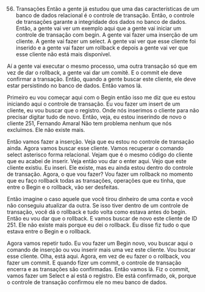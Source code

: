56. Transações
Então a gente já estudou que uma das características de um banco de dados relacional é o controle de transação.
Então, o controle de transações garante a integridade dos dados no banco de dados.
Então, a gente vai ver um exemplo aqui que a gente vai iniciar um controle de transação com begin.
A gente vai fazer uma inserção de um cliente. A gente vai fazer um select. A gente vai ver que esse cliente foi inserido e a gente vai fazer um rollback e depois a gente vai ver que esse cliente não está mais disponível.

Aí a gente vai executar o mesmo processo, uma outra transação só que em vez de dar o rollback, a gente vai dar um comitê. E o commit ele deve confirmar a transação. Então, quando a gente buscar este cliente, ele deve estar persistindo no banco de dados. Então vamos lá.

Primeiro eu vou começar aqui com o Begin então isso me diz que eu estou iniciando aqui o controle de transação.
Eu vou fazer um insert de um cliente, eu vou buscar que o registro. Onde nós inserimos o cliente para não precisar digitar tudo de novo. Então, veja, eu estou inserindo de novo o cliente 251, Fernando Amaral Não tem problema nenhum que nós excluímos. Ele não existe mais.

Então vamos fazer a inserção. Veja que eu estou no controle de transação ainda. Agora vamos buscar esse cliente.
Vamos recuperar o comando select asterisco forma relacional. Vejam que é o mesmo código do cliente que eu acabei de inserir. Veja então vou dar o enter aqui. Vejo que este cliente existiu. Eu inseri. Ele existe, mas eu ainda estou dentro do controle de transação. Agora, o que vou fazer?
Vou fazer um rollback no momento que eu faço rollback todas as transações, operações que eu tinha, que entre o Begin e o rollback, vão ser desfeitas.

Então imagine o caso aquele que você tirou dinheiro de uma conta e você não conseguiu atualizar da outra. Se isso tiver dentro de um controle de transação, você dá o rollback e tudo volta como estava antes do begin. Então eu vou dar que o rollback. E vamos buscar de novo este cliente de ID 251. Ele não existe mais porque eu dei o rollback. Eu disse fiz tudo o que estava entre o Begin e o rollback.

Agora vamos repetir tudo.
Eu vou fazer um Begin  novo, vou buscar aqui o comando de inserção ou vou inserir mais uma vez este cliente. Vou buscar esse cliente. Olha, está aqui.
Agora, em vez de eu fazer o o rollback, vou fazer um commit. E quando fizer um commit, o controle de transação encerra e as transações são confirmadas. Então vamos lá. Fiz o commit, vamos fazer um Select e aí está o registro. Ele está confirmado, ok, porque o controle de transação confirmou ele no meu banco de dados.